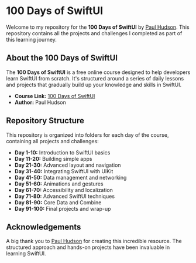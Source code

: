 # 100 Days of SwiftUI

Welcome to my repository for the **100 Days of SwiftUI** by [Paul Hudson](https://github.com/TwoStraws). This repository contains all the projects and challenges I completed as part of this learning journey.

## About the 100 Days of SwiftUI

The **100 Days of SwiftUI** is a free online course designed to help developers learn SwiftUI from scratch. It's structured around a series of daily lessons and projects that gradually build up your knowledge and skills in SwiftUI.

- **Course Link:** [100 Days of SwiftUI](https://www.hackingwithswift.com/100/swiftui)
- **Author:** Paul Hudson

## Repository Structure

This repository is organized into folders for each day of the course, containing all projects and challenges:

- **Day 1-10:** Introduction to SwiftUI basics
- **Day 11-20:** Building simple apps
- **Day 21-30:** Advanced layout and navigation
- **Day 31-40:** Integrating SwiftUI with UIKit
- **Day 41-50:** Data management and networking
- **Day 51-60:** Animations and gestures
- **Day 61-70:** Accessibility and localization
- **Day 71-80:** Advanced SwiftUI techniques
- **Day 81-90:** Core Data and Combine
- **Day 91-100:** Final projects and wrap-up

 
## Acknowledgements
A big thank you to [Paul Hudson](https://github.com/TwoStraws) for creating this incredible resource. The structured approach and hands-on projects have been invaluable in learning SwiftUI.
